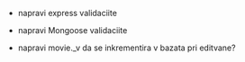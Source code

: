 - napravi express validaciite 
    <!-- + na register -->
    <!-- + na login -->
    <!-- + create movie -->
    <!-- + edit movie -->
    <!-- + create cast -->
    <!-- + attach cast --> 

- napravi Mongoose validaciite
  <!-- + User -->
  <!-- + Movie -->
  <!-- + Cast -->

- napravi movie._v da se inkrementira v bazata pri editvane?
